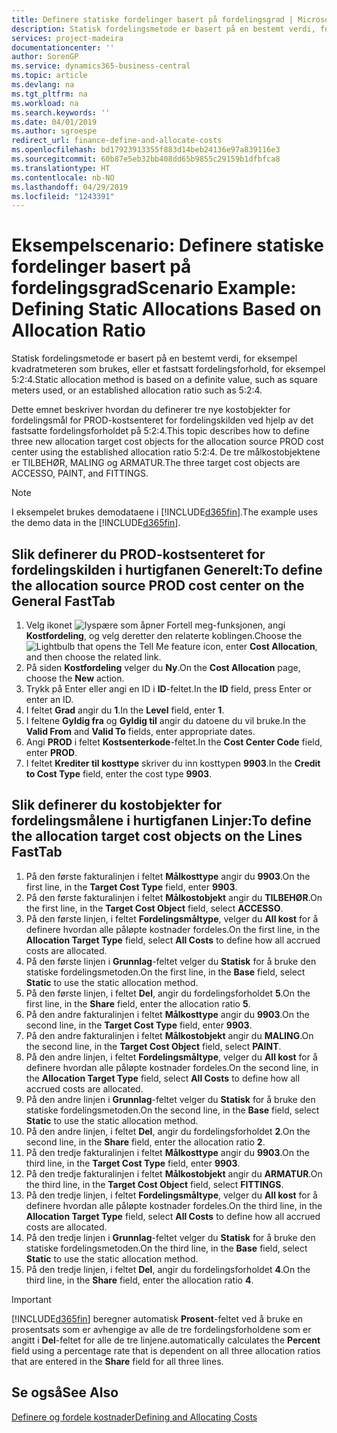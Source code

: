 ```yaml
---
title: Definere statiske fordelinger basert på fordelingsgrad | Microsoft-dokumentasjon
description: Statisk fordelingsmetode er basert på en bestemt verdi, for eksempel kvadratmeteren som brukes, eller et fastsatt fordelingsforhold, for eksempel 5:2:4.
services: project-madeira
documentationcenter: ''
author: SorenGP
ms.service: dynamics365-business-central
ms.topic: article
ms.devlang: na
ms.tgt_pltfrm: na
ms.workload: na
ms.search.keywords: ''
ms.date: 04/01/2019
ms.author: sgroespe
redirect_url: finance-define-and-allocate-costs
ms.openlocfilehash: bd17923913355f883d14beb24136e97a839116e3
ms.sourcegitcommit: 60b87e5eb32bb408dd65b9855c29159b1dfbfca8
ms.translationtype: HT
ms.contentlocale: nb-NO
ms.lasthandoff: 04/29/2019
ms.locfileid: "1243391"
---
```

# <a name="scenario-example-defining-static-allocations-based-on-allocation-ratio"></a><span data-ttu-id="63424-103">Eksempelscenario: Definere statiske fordelinger basert på fordelingsgrad</span><span class="sxs-lookup"><span data-stu-id="63424-103">Scenario Example: Defining Static Allocations Based on Allocation Ratio</span></span>
<span data-ttu-id="63424-104">Statisk fordelingsmetode er basert på en bestemt verdi, for eksempel kvadratmeteren som brukes, eller et fastsatt fordelingsforhold, for eksempel 5:2:4.</span><span class="sxs-lookup"><span data-stu-id="63424-104">Static allocation method is based on a definite value, such as square meters used, or an established allocation ratio such as 5:2:4.</span></span>  

<span data-ttu-id="63424-105">Dette emnet beskriver hvordan du definerer tre nye kostobjekter for fordelingsmål for PROD-kostsenteret for fordelingskilden ved hjelp av det fastsatte fordelingsforholdet på 5:2:4.</span><span class="sxs-lookup"><span data-stu-id="63424-105">This topic describes how to define three new allocation target cost objects for the allocation source PROD cost center using the established allocation ratio 5:2:4.</span></span> <span data-ttu-id="63424-106">De tre målkostobjektene er TILBEHØR, MALING og ARMATUR.</span><span class="sxs-lookup"><span data-stu-id="63424-106">The three target cost objects are ACCESSO, PAINT, and FITTINGS.</span></span>  

> [!NOTE]  
>  <span data-ttu-id="63424-107">I eksempelet brukes demodataene i [!INCLUDE[d365fin](includes/d365fin_md.md)].</span><span class="sxs-lookup"><span data-stu-id="63424-107">The example uses the demo data in the [!INCLUDE[d365fin](includes/d365fin_md.md)].</span></span>  

## <a name="to-define-the-allocation-source-prod-cost-center-on-the-general-fasttab"></a><span data-ttu-id="63424-108">Slik definerer du PROD-kostsenteret for fordelingskilden i hurtigfanen Generelt:</span><span class="sxs-lookup"><span data-stu-id="63424-108">To define the allocation source PROD cost center on the General FastTab</span></span>  

1.  <span data-ttu-id="63424-109">Velg ikonet ![lyspære som åpner Fortell meg-funksjonen](media/ui-search/search_small.png "Fortell hva du vil gjøre"), angi **Kostfordeling**, og velg deretter den relaterte koblingen.</span><span class="sxs-lookup"><span data-stu-id="63424-109">Choose the ![Lightbulb that opens the Tell Me feature](media/ui-search/search_small.png "Tell me what you want to do") icon, enter **Cost Allocation**, and then choose the related link.</span></span>  
2.  <span data-ttu-id="63424-110">På siden **Kostfordeling** velger du **Ny**.</span><span class="sxs-lookup"><span data-stu-id="63424-110">On the **Cost Allocation** page, choose the **New** action.</span></span>  
3.  <span data-ttu-id="63424-111">Trykk på Enter eller angi en ID i **ID**-feltet.</span><span class="sxs-lookup"><span data-stu-id="63424-111">In the **ID** field, press Enter or enter an ID.</span></span>  
4.  <span data-ttu-id="63424-112">I feltet **Grad** angir du **1**.</span><span class="sxs-lookup"><span data-stu-id="63424-112">In the **Level** field, enter **1**.</span></span>  
5.  <span data-ttu-id="63424-113">I feltene **Gyldig fra** og **Gyldig til** angir du datoene du vil bruke.</span><span class="sxs-lookup"><span data-stu-id="63424-113">In the **Valid From** and **Valid To** fields, enter appropriate dates.</span></span>  
6.  <span data-ttu-id="63424-114">Angi **PROD** i feltet **Kostsenterkode**-feltet.</span><span class="sxs-lookup"><span data-stu-id="63424-114">In the **Cost Center Code** field, enter **PROD**.</span></span>  
7.  <span data-ttu-id="63424-115">I feltet **Krediter til kosttype** skriver du inn kosttypen **9903**.</span><span class="sxs-lookup"><span data-stu-id="63424-115">In the **Credit to Cost Type** field, enter the cost type **9903**.</span></span>  

## <a name="to-define-the-allocation-target-cost-objects-on-the-lines-fasttab"></a><span data-ttu-id="63424-116">Slik definerer du kostobjekter for fordelingsmålene i hurtigfanen Linjer:</span><span class="sxs-lookup"><span data-stu-id="63424-116">To define the allocation target cost objects on the Lines FastTab</span></span>  

1.  <span data-ttu-id="63424-117">På den første fakturalinjen i feltet **Målkosttype** angir du **9903**.</span><span class="sxs-lookup"><span data-stu-id="63424-117">On the first line, in the **Target Cost Type** field, enter **9903**.</span></span>  
2.  <span data-ttu-id="63424-118">På den første fakturalinjen i feltet **Målkostobjekt** angir du **TILBEHØR**.</span><span class="sxs-lookup"><span data-stu-id="63424-118">On the first line, in the **Target Cost Object** field, select **ACCESSO**.</span></span>  
3.  <span data-ttu-id="63424-119">På den første linjen, i feltet **Fordelingsmåltype**, velger du **All kost** for å definere hvordan alle påløpte kostnader fordeles.</span><span class="sxs-lookup"><span data-stu-id="63424-119">On the first line, in the **Allocation Target Type** field, select **All Costs** to define how all accrued costs are allocated.</span></span>  
4.  <span data-ttu-id="63424-120">På den første linjen i **Grunnlag**-feltet velger du **Statisk** for å bruke den statiske fordelingsmetoden.</span><span class="sxs-lookup"><span data-stu-id="63424-120">On the first line, in the **Base** field, select **Static** to use the static allocation method.</span></span>  
5.  <span data-ttu-id="63424-121">På den første linjen, i feltet **Del**, angir du fordelingsforholdet **5**.</span><span class="sxs-lookup"><span data-stu-id="63424-121">On the first line, in the **Share** field, enter the allocation ratio **5**.</span></span>  
6.  <span data-ttu-id="63424-122">På den andre fakturalinjen i feltet **Målkosttype** angir du **9903**.</span><span class="sxs-lookup"><span data-stu-id="63424-122">On the second line, in the **Target Cost Type** field, enter **9903**.</span></span>  
7.  <span data-ttu-id="63424-123">På den andre fakturalinjen i feltet **Målkostobjekt** angir du **MALING**.</span><span class="sxs-lookup"><span data-stu-id="63424-123">On the second line, in the **Target Cost Object** field, select **PAINT**.</span></span>  
8.  <span data-ttu-id="63424-124">På den andre linjen, i feltet **Fordelingsmåltype**, velger du **All kost** for å definere hvordan alle påløpte kostnader fordeles.</span><span class="sxs-lookup"><span data-stu-id="63424-124">On the second line, in the **Allocation Target Type** field, select **All Costs** to define how all accrued costs are allocated.</span></span>  
9. <span data-ttu-id="63424-125">På den andre linjen i **Grunnlag**-feltet velger du **Statisk** for å bruke den statiske fordelingsmetoden.</span><span class="sxs-lookup"><span data-stu-id="63424-125">On the second line, in the **Base** field, select **Static** to use the static allocation method.</span></span>  
10. <span data-ttu-id="63424-126">På den andre linjen, i feltet **Del**, angir du fordelingsforholdet **2**.</span><span class="sxs-lookup"><span data-stu-id="63424-126">On the second line, in the **Share** field, enter the allocation ratio **2**.</span></span>  
11. <span data-ttu-id="63424-127">På den tredje fakturalinjen i feltet **Målkosttype** angir du **9903**.</span><span class="sxs-lookup"><span data-stu-id="63424-127">On the third line, in the **Target Cost Type** field, enter **9903**.</span></span>  
12. <span data-ttu-id="63424-128">På den tredje fakturalinjen i feltet **Målkostobjekt** angir du **ARMATUR**.</span><span class="sxs-lookup"><span data-stu-id="63424-128">On the third line, in the **Target Cost Object** field, select **FITTINGS**.</span></span>  
13. <span data-ttu-id="63424-129">På den tredje linjen, i feltet **Fordelingsmåltype**, velger du **All kost** for å definere hvordan alle påløpte kostnader fordeles.</span><span class="sxs-lookup"><span data-stu-id="63424-129">On the third line, in the **Allocation Target Type** field, select **All Costs** to define how all accrued costs are allocated.</span></span>  
14. <span data-ttu-id="63424-130">På den tredje linjen i **Grunnlag**-feltet velger du **Statisk** for å bruke den statiske fordelingsmetoden.</span><span class="sxs-lookup"><span data-stu-id="63424-130">On the third line, in the **Base** field, select **Static** to use the static allocation method.</span></span>  
15. <span data-ttu-id="63424-131">På den tredje linjen, i feltet **Del**, angir du fordelingsforholdet **4**.</span><span class="sxs-lookup"><span data-stu-id="63424-131">On the third line, in the **Share** field, enter the allocation ratio **4**.</span></span>  

> [!IMPORTANT]  
>  [!INCLUDE[d365fin](includes/d365fin_md.md)] <span data-ttu-id="63424-132">beregner automatisk **Prosent**-feltet ved å bruke en prosentsats som er avhengige av alle de tre fordelingsforholdene som er angitt i **Del**-feltet for alle de tre linjene.</span><span class="sxs-lookup"><span data-stu-id="63424-132">automatically calculates the **Percent** field using a percentage rate that is dependent on all three allocation ratios that are entered in the **Share** field for all three lines.</span></span>  

## <a name="see-also"></a><span data-ttu-id="63424-133">Se også</span><span class="sxs-lookup"><span data-stu-id="63424-133">See Also</span></span>  
[<span data-ttu-id="63424-134">Definere og fordele kostnader</span><span class="sxs-lookup"><span data-stu-id="63424-134">Defining and Allocating Costs</span></span>](finance-define-and-allocate-costs.md)   
